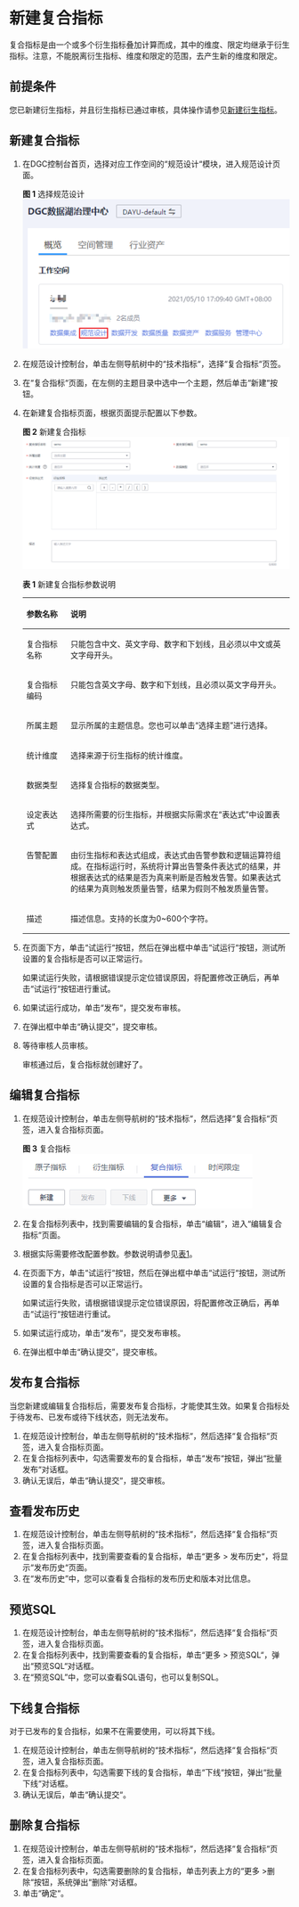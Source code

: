 # 新建复合指标<a name="dgc_01_0613"></a>

复合指标是由一个或多个衍生指标叠加计算而成，其中的维度、限定均继承于衍生指标。注意，不能脱离衍生指标、维度和限定的范围，去产生新的维度和限定。

## 前提条件<a name="section78741755761"></a>

您已新建衍生指标，并且衍生指标已通过审核，具体操作请参见[新建衍生指标](新建衍生指标.md)。

## 新建复合指标<a name="zh-cn_topic_0169427441_section1366014219584"></a>

1.  在DGC控制台首页，选择对应工作空间的“规范设计“模块，进入规范设计页面。

    **图 1**  选择规范设计<a name="dgc_01_0623_dgc_01_0009_fig1540042925813"></a>  
    ![](figures/选择规范设计.png "选择规范设计")

2.  在规范设计控制台，单击左侧导航树中的“技术指标“，选择“复合指标“页签。
3.  在“复合指标“页面，在左侧的主题目录中选中一个主题，然后单击“新建“按钮。
4.  在新建复合指标页面，根据页面提示配置以下参数。

    **图 2**  新建复合指标<a name="fig295244044920"></a>  
    ![](figures/新建复合指标.png "新建复合指标")

    **表 1**  新建复合指标参数说明

    <a name="table189524403496"></a>
    <table><thead align="left"><tr id="row2952194015496"><th class="cellrowborder" valign="top" width="16.509999999999998%" id="mcps1.2.3.1.1"><p id="p4952740174918"><a name="p4952740174918"></a><a name="p4952740174918"></a>参数名称</p>
    </th>
    <th class="cellrowborder" valign="top" width="83.49%" id="mcps1.2.3.1.2"><p id="p1295224014910"><a name="p1295224014910"></a><a name="p1295224014910"></a>说明</p>
    </th>
    </tr>
    </thead>
    <tbody><tr id="row179521940134920"><td class="cellrowborder" valign="top" width="16.509999999999998%" headers="mcps1.2.3.1.1 "><p id="p119521240154915"><a name="p119521240154915"></a><a name="p119521240154915"></a>复合指标名称</p>
    </td>
    <td class="cellrowborder" valign="top" width="83.49%" headers="mcps1.2.3.1.2 "><p id="p6952940124913"><a name="p6952940124913"></a><a name="p6952940124913"></a>只能包含中文、英文字母、数字和下划线，且必须以中文或英文字母开头。</p>
    </td>
    </tr>
    <tr id="row10952114064916"><td class="cellrowborder" valign="top" width="16.509999999999998%" headers="mcps1.2.3.1.1 "><p id="p1595214408492"><a name="p1595214408492"></a><a name="p1595214408492"></a>复合指标编码</p>
    </td>
    <td class="cellrowborder" valign="top" width="83.49%" headers="mcps1.2.3.1.2 "><p id="p2952124054918"><a name="p2952124054918"></a><a name="p2952124054918"></a>只能包含英文字母、数字和下划线，且必须以英文字母开头。</p>
    </td>
    </tr>
    <tr id="row106811337231"><td class="cellrowborder" valign="top" width="16.509999999999998%" headers="mcps1.2.3.1.1 "><p id="p166813312234"><a name="p166813312234"></a><a name="p166813312234"></a>所属主题</p>
    </td>
    <td class="cellrowborder" valign="top" width="83.49%" headers="mcps1.2.3.1.2 "><p id="p1770516417474"><a name="p1770516417474"></a><a name="p1770516417474"></a>显示所属的主题信息。您也可以单击<span class="uicontrol" id="uicontrol1569125832613"><a name="uicontrol1569125832613"></a><a name="uicontrol1569125832613"></a>“选择主题”</span>进行选择。</p>
    </td>
    </tr>
    <tr id="row10312161192311"><td class="cellrowborder" valign="top" width="16.509999999999998%" headers="mcps1.2.3.1.1 "><p id="p4312111162314"><a name="p4312111162314"></a><a name="p4312111162314"></a>统计维度</p>
    </td>
    <td class="cellrowborder" valign="top" width="83.49%" headers="mcps1.2.3.1.2 "><p id="p63121111182318"><a name="p63121111182318"></a><a name="p63121111182318"></a>选择来源于衍生指标的统计维度。</p>
    </td>
    </tr>
    <tr id="row193871536132317"><td class="cellrowborder" valign="top" width="16.509999999999998%" headers="mcps1.2.3.1.1 "><p id="p19387173618233"><a name="p19387173618233"></a><a name="p19387173618233"></a>数据类型</p>
    </td>
    <td class="cellrowborder" valign="top" width="83.49%" headers="mcps1.2.3.1.2 "><p id="p1838753617236"><a name="p1838753617236"></a><a name="p1838753617236"></a>选择复合指标的数据类型。</p>
    </td>
    </tr>
    <tr id="row2841204819238"><td class="cellrowborder" valign="top" width="16.509999999999998%" headers="mcps1.2.3.1.1 "><p id="p198412048172318"><a name="p198412048172318"></a><a name="p198412048172318"></a>设定表达式</p>
    </td>
    <td class="cellrowborder" valign="top" width="83.49%" headers="mcps1.2.3.1.2 "><p id="p5841184882311"><a name="p5841184882311"></a><a name="p5841184882311"></a>选择所需要的衍生指标，并根据实际需求在<span class="parmname" id="parmname15130484305"><a name="parmname15130484305"></a><a name="parmname15130484305"></a>“表达式”</span>中设置表达式。</p>
    </td>
    </tr>
    <tr id="row81112558115"><td class="cellrowborder" valign="top" width="16.509999999999998%" headers="mcps1.2.3.1.1 "><p id="p58819571096"><a name="p58819571096"></a><a name="p58819571096"></a>告警配置</p>
    </td>
    <td class="cellrowborder" valign="top" width="83.49%" headers="mcps1.2.3.1.2 "><p id="p1288145713920"><a name="p1288145713920"></a><a name="p1288145713920"></a>由衍生指标和表达式组成，表达式由告警参数和逻辑运算符组成。在指标运行时，系统将计算出告警条件表达式的结果，并根据表达式的结果是否为真来判断是否触发告警。如果表达式的结果为真则触发质量告警，结果为假则不触发质量告警。</p>
    </td>
    </tr>
    <tr id="row179522400498"><td class="cellrowborder" valign="top" width="16.509999999999998%" headers="mcps1.2.3.1.1 "><p id="p095314074919"><a name="p095314074919"></a><a name="p095314074919"></a>描述</p>
    </td>
    <td class="cellrowborder" valign="top" width="83.49%" headers="mcps1.2.3.1.2 "><p id="p14953640184915"><a name="p14953640184915"></a><a name="p14953640184915"></a>描述信息。支持的长度为0~600个字符。</p>
    </td>
    </tr>
    </tbody>
    </table>

5.  在页面下方，单击“试运行“按钮，然后在弹出框中单击“试运行“按钮，测试所设置的复合指标是否可以正常运行。

    如果试运行失败，请根据错误提示定位错误原因，将配置修改正确后，再单击“试运行“按钮进行重试。

6.  如果试运行成功，单击“发布“，提交发布审核。
7.  在弹出框中单击“确认提交”，提交审核。
8.  等待审核人员审核。

    审核通过后，复合指标就创建好了。


## 编辑复合指标<a name="section113941614131710"></a>

1.  在规范设计控制台，单击左侧导航树的“技术指标“，然后选择“复合指标“页签，进入复合指标页面。

    **图 3**  复合指标<a name="fig171722283182"></a>  
    ![](figures/复合指标.png "复合指标")

2.  在复合指标列表中，找到需要编辑的复合指标，单击“编辑“，进入“编辑复合指标“页面。
3.  根据实际需要修改配置参数。参数说明请参见[表1](#table189524403496)。
4.  在页面下方，单击“试运行“按钮，然后在弹出框中单击“试运行“按钮，测试所设置的复合指标是否可以正常运行。

    如果试运行失败，请根据错误提示定位错误原因，将配置修改正确后，再单击“试运行“按钮进行重试。

5.  如果试运行成功，单击“发布“，提交发布审核。
6.  在弹出框中单击“确认提交”，提交审核。

## 发布复合指标<a name="section156611445152811"></a>

当您新建或编辑复合指标后，需要发布复合指标，才能使其生效。如果复合指标处于待发布、已发布或待下线状态，则无法发布。

1.  在规范设计控制台，单击左侧导航树的“技术指标“，然后选择“复合指标“页签，进入复合指标页面。
2.  在复合指标列表中，勾选需要发布的复合指标，单击“发布“按钮，弹出“批量发布“对话框。
3.  确认无误后，单击“确认提交“，提交审核。

## 查看发布历史<a name="section1027081944619"></a>

1.  在规范设计控制台，单击左侧导航树的“技术指标“，然后选择“复合指标“页签，进入复合指标页面。
2.  在复合指标列表中，找到需要查看的复合指标，单击“更多 \> 发布历史“，将显示“发布历史“页面。
3.  在“发布历史”中，您可以查看复合指标的发布历史和版本对比信息。

## 预览SQL<a name="section5693111212495"></a>

1.  在规范设计控制台，单击左侧导航树的“技术指标“，然后选择“复合指标“页签，进入复合指标页面。
2.  在复合指标列表中，找到需要查看的复合指标，单击“更多 \> 预览SQL“，弹出“预览SQL“对话框。
3.  在“预览SQL”中，您可以查看SQL语句，也可以复制SQL。

## 下线复合指标<a name="section158861731175012"></a>

对于已发布的复合指标，如果不在需要使用，可以将其下线。

1.  在规范设计控制台，单击左侧导航树的“技术指标“，然后选择“复合指标“页签，进入复合指标页面。
2.  在复合指标列表中，勾选需要下线的复合指标，单击“下线“按钮，弹出“批量下线“对话框。
3.  确认无误后，单击“确认提交“。

## 删除复合指标<a name="section1789171115266"></a>

1.  在规范设计控制台，单击左侧导航树的“技术指标“，然后选择“复合指标“页签，进入复合指标页面。
2.  在复合指标列表中，勾选需要删除的复合指标，单击列表上方的“更多 \>删除“按钮，系统弹出“删除“对话框。
3.  单击“确定“。

